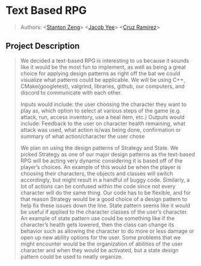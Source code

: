 # Text Based RPG
 > Authors: \<[Stanton Zeng](https://github.com/Lionblaze218)\>
 > \<[Jacob Yee](https://github.com/yeetfarm)\>
 > \<[Cruz Ramirez](https://github.com/Qrooz)\>
 >
## Project Description
 > We decided a text-based RPG is interesting to us because it sounds like it would be the most fun to implement, as well as being a great choice for applying design patterns as right off the bat we could visualize what patterns could be applicable. We will be using C++, CMake(googletest), valgrind, libraries, github, our computers, and discord to communicate with each other.
 > 
 >Inputs would include: the user choosing the character they want to play as, which option to select at various steps of the game (e.g. attack, run, access inventory, use a heal item, etc.)
 >Outputs would include: Feedback to the user on character health remaining, what attack was used, what action is/was being done, confirmation or summary of what action/character the user chose
 >
 >We plan on using the design patterns of Strategy and State. We picked Strategy as one of our major design patterns as the text-based RPG will be acting very dynamic considering it is based off of the player’s choices. An example of this would be when the player is choosing their characters, the objects and classes will switch accordingly, but might result in a handful of buggy code. Similarly, a lot of actions can be confused within the code since not every character will do the same thing. Our code has to be flexible, and for that reason Strategy would be a good choice of a design pattern to help fix these issues down the line. State pattern seems like it would be useful if applied to the character classes of the user’s character. An example of state pattern use could be something like  if the character’s health gets lowered, then the class can change its behavior such as allowing the character to do more or less damage or open up new ability options for the user. Some problems that we might encounter would be the organization of abilities of the user character and when they would be activated, but a state design pattern could be used to neatly organize.
 
